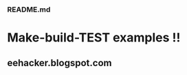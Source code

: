 ### README.md
Make-build-TEST examples !! 
=================
eehacker.blogspot.com
---------------------


